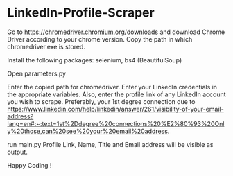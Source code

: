 # LinkedIn-Profile-Scraper
Go to https://chromedriver.chromium.org/downloads and download Chrome Driver according to your chrome version.
Copy the path in which chromedriver.exe is stored.

Install the following packages: selenium, bs4 (BeautifulSoup)

Open parameters.py

Enter the copied path for chromedriver.
Enter your LinkedIn credentials in the appropriate variables.
Also, enter the profile link of any LinkedIn account you wish to scrape. Preferably, your 1st degree connection due to https://www.linkedin.com/help/linkedin/answer/261/visibility-of-your-email-address?lang=en#:~:text=1st%2Ddegree%20connections%20%E2%80%93%20Only%20those,can%20see%20your%20email%20address.

run main.py
Profile Link, Name, Title and Email address will be visible as output.

Happy Coding !
